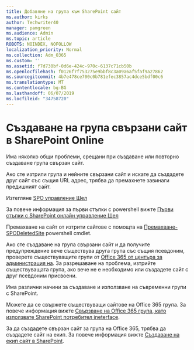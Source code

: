 ```yaml
---
title: Добавяне на група към SharePoint сайт
ms.author: kirks
author: Techwriter40
manager: pamgreen
ms.audience: Admin
ms.topic: article
ROBOTS: NOINDEX, NOFOLLOW
localization_priority: Normal
ms.collection: Adm_O365
ms.custom: ''
ms.assetid: f7d730bf-0d6e-424c-970c-6137c71cb50b
ms.openlocfilehash: f0126f7f753275e9bbf8c3a09a6af5faf9a27862
ms.sourcegitcommit: 4b7e478ce700c0b781efec3857ac4dce5bdf00c6
ms.translationtype: MT
ms.contentlocale: bg-BG
ms.lasthandoff: 06/07/2019
ms.locfileid: "34758720"
---
```

# <a name="create-group-connected-site-in-sharepoint-online"></a>Създаване на група свързани сайт в SharePoint Online

Има няколко общи проблеми, срещани при създаване или повторно създаване група свързан сайт.

 Ако сте изтрили група и нейните свързани сайт и искате да създадете друг сайт със същия URL адрес, трябва да премахнете завинаги предишният сайт.

Изтегляне [SPO управление Шел](https://support.office.com/article/introduction-to-the-sharepoint-online-management-shell-c16941c3-19b4-4710-8056-34c034493429)

 За повече информация за първи стъпки с powershell вижте [Първи стъпки с SharePoint онлайн управление Шел](https://docs.microsoft.com/powershell/module/sharepoint-online/remove-sposite?view=sharepoint-ps)

Премахване на сайт от изтрити сайтове с помощта на [Премахване-SPODeletedSite](https://docs.microsoft.com/powershell/module/sharepoint-online/remove-sposite?view=sharepoint-ps) powershell cmdlet.

Ако сте създаване на група свързани сайт и да получите предупреждение вече съществува друга група със същия псевдоним, проверете съществуващите групи от [Office 365 от центъра за администрация на](https://admin.microsoft.com/Adminportal/Home?source=applauncher#/groups). За разрешаване на проблема, изтрийте съществуващата група, ако вече не е необходимо или създадете сайт с друг псевдоним присвоени.

Има различни начини за създаване и използване на съвременни групи с SharePoint.

Можете да се свържете съществуващи сайтове на Office 365 група. За повече информация вижте [Свързване на Office 365 група, като използвате SharePoint потребител ineterface](https://docs.microsoft.com/sharepoint/dev/transform/modernize-connect-to-office365-group#connect-an-office-365-group-using-the-sharepoint-user-interface).

За да създадете свързан сайт за група на Office 365, трябва да създадете сайт на екип. За повече информация вижте [Създаване на екип сайт в SharePoint](https://support.office.com/article/create-a-team-site-in-sharepoint-ef10c1e7-15f3-42a3-98aa-b5972711777d).

